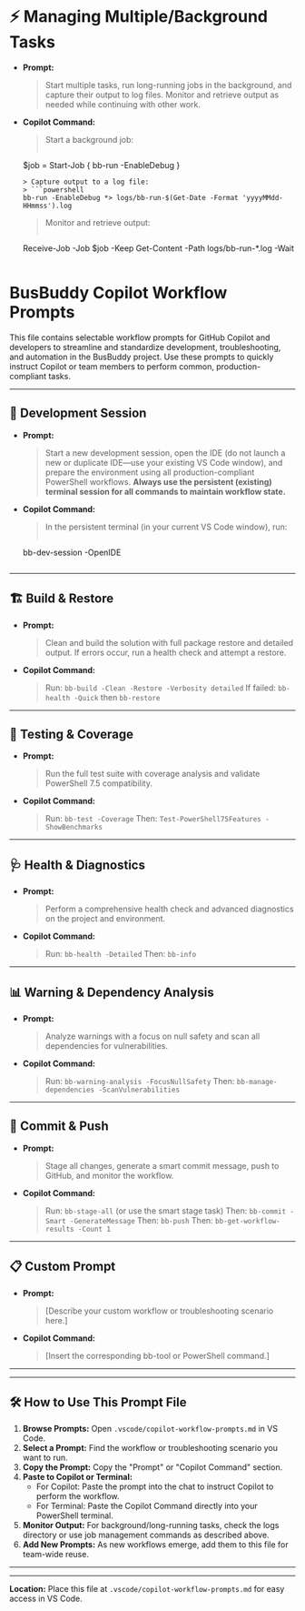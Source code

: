 # ⚡ Managing Multiple/Background Tasks
- **Prompt:**
  > Start multiple tasks, run long-running jobs in the background, and capture their output to log files. Monitor and retrieve output as needed while continuing with other work.

- **Copilot Command:**
  > Start a background job:
  > ```powershell
  $job = Start-Job { bb-run -EnableDebug }
  ```
  > Capture output to a log file:
  > ```powershell
  bb-run -EnableDebug *> logs/bb-run-$(Get-Date -Format 'yyyyMMdd-HHmmss').log
  ```
  > Monitor and retrieve output:
  > ```powershell
  Receive-Job -Job $job -Keep
  Get-Content -Path logs/bb-run-*.log -Wait
  ```

# BusBuddy Copilot Workflow Prompts

This file contains selectable workflow prompts for GitHub Copilot and developers to streamline and standardize development, troubleshooting, and automation in the BusBuddy project. Use these prompts to quickly instruct Copilot or team members to perform common, production-compliant tasks.

---


## 🚀 Development Session
- **Prompt:**
  > Start a new development session, open the IDE (do not launch a new or duplicate IDE—use your existing VS Code window), and prepare the environment using all production-compliant PowerShell workflows. **Always use the persistent (existing) terminal session for all commands to maintain workflow state.**

- **Copilot Command:**
  > In the persistent terminal (in your current VS Code window), run:
  > ```powershell
  bb-dev-session -OpenIDE
  ```

---

## 🏗️ Build & Restore
- **Prompt:**
  > Clean and build the solution with full package restore and detailed output. If errors occur, run a health check and attempt a restore.

- **Copilot Command:**
  > Run: `bb-build -Clean -Restore -Verbosity detailed`
  > If failed: `bb-health -Quick` then `bb-restore`

---

## 🧪 Testing & Coverage
- **Prompt:**
  > Run the full test suite with coverage analysis and validate PowerShell 7.5 compatibility.

- **Copilot Command:**
  > Run: `bb-test -Coverage`
  > Then: `Test-PowerShell75Features -ShowBenchmarks`

---

## 🩺 Health & Diagnostics
- **Prompt:**
  > Perform a comprehensive health check and advanced diagnostics on the project and environment.

- **Copilot Command:**
  > Run: `bb-health -Detailed`
  > Then: `bb-info`

---

## 📊 Warning & Dependency Analysis
- **Prompt:**
  > Analyze warnings with a focus on null safety and scan all dependencies for vulnerabilities.

- **Copilot Command:**
  > Run: `bb-warning-analysis -FocusNullSafety`
  > Then: `bb-manage-dependencies -ScanVulnerabilities`

---

## 📝 Commit & Push
- **Prompt:**
  > Stage all changes, generate a smart commit message, push to GitHub, and monitor the workflow.

- **Copilot Command:**
  > Run: `bb-stage-all` (or use the smart stage task)
  > Then: `bb-commit -Smart -GenerateMessage`
  > Then: `bb-push`
  > Then: `bb-get-workflow-results -Count 1`

---


## 📋 Custom Prompt
- **Prompt:**
  > [Describe your custom workflow or troubleshooting scenario here.]

- **Copilot Command:**
  > [Insert the corresponding bb-tool or PowerShell command.]

---


---

## 🛠️ How to Use This Prompt File

1. **Browse Prompts:** Open `.vscode/copilot-workflow-prompts.md` in VS Code.
2. **Select a Prompt:** Find the workflow or troubleshooting scenario you want to run.
3. **Copy the Prompt:** Copy the "Prompt" or "Copilot Command" section.
4. **Paste to Copilot or Terminal:**
    - For Copilot: Paste the prompt into the chat to instruct Copilot to perform the workflow.
    - For Terminal: Paste the Copilot Command directly into your PowerShell terminal.
5. **Monitor Output:** For background/long-running tasks, check the logs directory or use job management commands as described above.
6. **Add New Prompts:** As new workflows emerge, add them to this file for team-wide reuse.

---

---

**Location:** Place this file at `.vscode/copilot-workflow-prompts.md` for easy access in VS Code.
